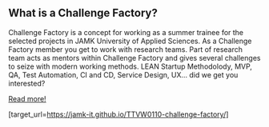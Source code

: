 ## What is a Challenge Factory?


Challenge Factory is a concept for working as a summer trainee for the selected projects in JAMK University of Applied Sciences. As a Challenge Factory member you get to work with research teams. Part of research team acts as mentors within Challenge Factory and gives several challenges to seize with modern working methods. LEAN Startup Methodolody, MVP, QA, Test Automation, CI and CD, Service Design, UX... did we get you interested?

[Read more!](http://n4sjamk.github.io/challenge-factory.html)




[target_url=https://jamk-it.github.io/TTVW0110-challenge-factory/]
